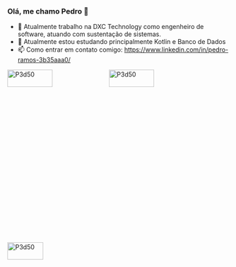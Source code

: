 ### Olá, me chamo Pedro 👋

- 🔭 Atualmente trabalho na DXC Technology como engenheiro de software, atuando com sustentação de sistemas.
- 🌱 Atualmente estou estudando principalmente Kotlin e Banco de Dados
- 📫 Como entrar em contato comigo: https://www.linkedin.com/in/pedro-ramos-3b35aaa0/
<img align="left" src="https://github-readme-stats.vercel.app/api?username=P3d50&show_icons=true&locale=en" alt="P3d50" width="45%" height="10%"/>
<img align="center" src="https://github-readme-streak-stats.herokuapp.com/?user=P3d50&" alt="P3d50" width="45%" height="10%"/>
<img align="left" src="https://github-readme-stats.vercel.app/api/top-langs?username=P3d50&show_icons=true&locale=en&layout=compact" alt="P3d50" width="40%" height="10%"/>
